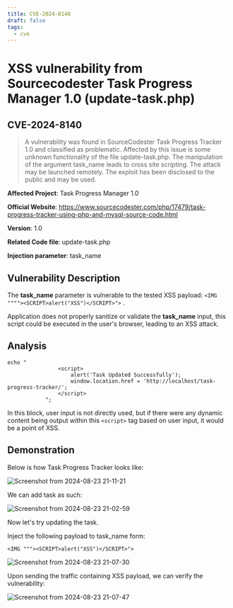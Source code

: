 ```yaml
---
title: CVE-2024-8140
draft: false
tags:
  - cve
---
```

# XSS vulnerability from Sourcecodester Task Progress Manager 1.0 (update-task.php)
## CVE-2024-8140

> A vulnerability was found in SourceCodester Task Progress Tracker 1.0 and classified as problematic. Affected by this issue is some unknown functionality of the file update-task.php. The manipulation of the argument task_name leads to cross site scripting. The attack may be launched remotely. The exploit has been disclosed to the public and may be used.

**Affected Project**: Task Progress Manager 1.0

**Official Website**: https://www.sourcecodester.com/php/17479/task-progress-tracker-using-php-and-mysql-source-code.html

**Version**: 1.0

**Related Code file**: update-task.php

**Injection parameter**: task_name

## Vulnerability Description

The **task_name** parameter is vulnerable to the tested XSS payload: `<IMG """"><SCRIPT>alert("XSS")</SCRIPT>">`
.

Application does not properly sanitize or validate the **task_name** input, this script could be executed in the user's browser, leading to an XSS attack.

## Analysis

```
echo "
                <script>
                    alert('Task Updated Successfully');
                    window.location.href = 'http://localhost/task-progress-tracker/';
                </script>
            ";
```

In this block, user input is not directly used, but if there were any dynamic content being output within this `<script>` tag based on user input, it would be a point of XSS.



## Demonstration
Below is how Task Progress Tracker looks like:

![Screenshot from 2024-08-23 21-11-21](https://github.com/user-attachments/assets/3304462d-e531-4924-9ac1-70471b4b1685)

We can add task as such:

![Screenshot from 2024-08-23 21-02-59](https://github.com/user-attachments/assets/4f16b8d4-a714-48ac-a784-634d09ebe419)

Now let's try updating the task.

Inject the following payload to task_name form:

`<IMG """><SCRIPT>alert("XSS")</SCRIPT>">`

![Screenshot from 2024-08-23 21-07-30](https://github.com/user-attachments/assets/2e4bf3c1-ec0a-4ad9-a8ed-612b142b2b76)

Upon sending the traffic containing XSS payload, we can verify the vulnerability:

![Screenshot from 2024-08-23 21-07-47](https://github.com/user-attachments/assets/98afb289-e8ee-411c-ad8f-c154cf9f0f40)
